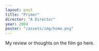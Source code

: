 ```yaml
---
layout: post
title: "Primer"
director: "A Director"
year: 2004
poster: "/assets/img/home.png"
---
```


My review or thoughts on the film go here.
